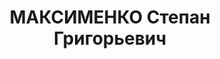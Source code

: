 ---
title: МАКСИМЕНКО Степан Григорьевич
description: 'Род. в 1904, Украина, Запорожская обл., Большебелозерский р-н, с. Белозерка,
  украинец, обр.: высшее, член ВКП(б) с 1925. Проживал: Украинская ССР, Харьков, пл.
  Восстания, 1, кв. 66. Зав. отд. пропаганды и агитации, редактор газ. "Соц.Харкивщина"

  Арестован 09.10.1937. Обв. по ст. 54-7-8-11 (участник антисоветской террористической
  организации правых). Приговор: ВК ВС СССР – ВМН. Расстрелян 06.12.1937.

  Реабилитирован 30.05.1956'
---